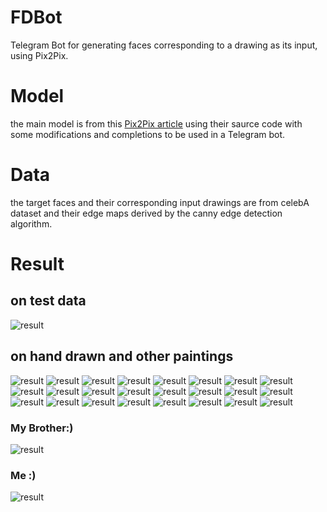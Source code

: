 # FDBot
Telegram Bot for generating faces corresponding to a drawing as its input, using Pix2Pix.

# Model
the main model is from this [Pix2Pix article](https://arxiv.org/pdf/1611.07004v1.pdf) using their saurce code with some modifications and completions to be used in a Telegram bot. 

# Data
the target faces and their corresponding input drawings are from celebA dataset and their edge maps derived by the canny edge detection algorithm. 


# Result

## on test data
![result](README_IMAGES/testresult.png)
## on hand drawn and other paintings
![result](README_IMAGES/m1.jpg)
![result](README_IMAGES/m7.jpg)
![result](README_IMAGES/m5.jpg)
![result](README_IMAGES/m3.jpg)
![result](README_IMAGES/m2.jpg)
![result](README_IMAGES/m4.jpg)
![result](README_IMAGES/m13.jpg)
![result](README_IMAGES/m6.jpg)
![result](README_IMAGES/m14.jpg)
![result](README_IMAGES/m11.jpg)
![result](README_IMAGES/m8.jpg)
![result](README_IMAGES/m9.jpg)
![result](README_IMAGES/m12.jpg)
![result](README_IMAGES/m23.jpg)
![result](README_IMAGES/m26.jpg)
![result](README_IMAGES/m25.jpg)
![result](README_IMAGES/m24.jpg)
![result](README_IMAGES/m21.jpg)
![result](README_IMAGES/m20.jpg)
![result](README_IMAGES/m22.jpg)
![result](README_IMAGES/m18.jpg)
![result](README_IMAGES/m19.jpg)
![result](README_IMAGES/m17.jpg)
![result](README_IMAGES/m16.jpg)
### My Brother:)
![result](README_IMAGES/m15.jpg)
### Me :)
![result](README_IMAGES/m10.jpg)
